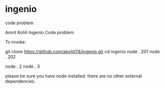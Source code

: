 # ingenio
code problem

Amrit Kohli
Ingenio Code problem

To invoke:

git clone https://github.com/akohli74/ingenio.git
cd ingenio
node . 201
node . 202

node . 2
node . 3

please be sure you have node installed.  there are no other external dependencies.
